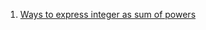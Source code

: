  1. [Ways to express integer as sum of powers](https://leetcode.com/problems/ways-to-express-an-integer-as-sum-of-powers/description)
